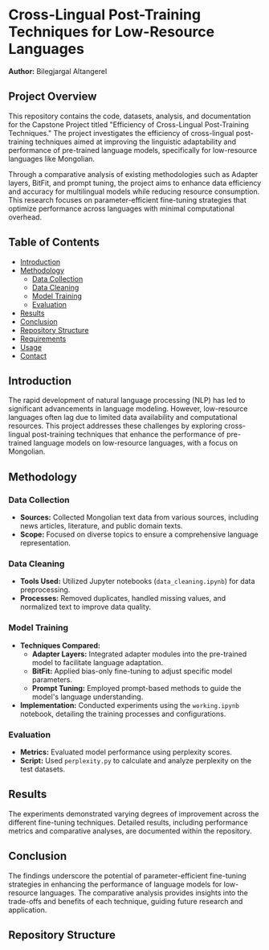 # Cross-Lingual Post-Training Techniques for Low-Resource Languages

**Author:** Bilegjargal Altangerel

## Project Overview

This repository contains the code, datasets, analysis, and documentation for the Capstone Project titled "Efficiency of Cross-Lingual Post-Training Techniques." The project investigates the efficiency of cross-lingual post-training techniques aimed at improving the linguistic adaptability and performance of pre-trained language models, specifically for low-resource languages like Mongolian.

Through a comparative analysis of existing methodologies such as Adapter layers, BitFit, and prompt tuning, the project aims to enhance data efficiency and accuracy for multilingual models while reducing resource consumption. This research focuses on parameter-efficient fine-tuning strategies that optimize performance across languages with minimal computational overhead.

## Table of Contents

- [Introduction](#introduction)
- [Methodology](#methodology)
  - [Data Collection](#data-collection)
  - [Data Cleaning](#data-cleaning)
  - [Model Training](#model-training)
  - [Evaluation](#evaluation)
- [Results](#results)
- [Conclusion](#conclusion)
- [Repository Structure](#repository-structure)
- [Requirements](#requirements)
- [Usage](#usage)
- [Contact](#contact)

## Introduction

The rapid development of natural language processing (NLP) has led to significant advancements in language modeling. However, low-resource languages often lag due to limited data availability and computational resources. This project addresses these challenges by exploring cross-lingual post-training techniques that enhance the performance of pre-trained language models on low-resource languages, with a focus on Mongolian.

## Methodology

### Data Collection

- **Sources:** Collected Mongolian text data from various sources, including news articles, literature, and public domain texts.
- **Scope:** Focused on diverse topics to ensure a comprehensive language representation.

### Data Cleaning

- **Tools Used:** Utilized Jupyter notebooks (`data_cleaning.ipynb`) for data preprocessing.
- **Processes:** Removed duplicates, handled missing values, and normalized text to improve data quality.

### Model Training

- **Techniques Compared:**
  - **Adapter Layers:** Integrated adapter modules into the pre-trained model to facilitate language adaptation.
  - **BitFit:** Applied bias-only fine-tuning to adjust specific model parameters.
  - **Prompt Tuning:** Employed prompt-based methods to guide the model's language understanding.
- **Implementation:** Conducted experiments using the `working.ipynb` notebook, detailing the training processes and configurations.

### Evaluation

- **Metrics:** Evaluated model performance using perplexity scores.
- **Script:** Used `perplexity.py` to calculate and analyze perplexity on the test datasets.

## Results

The experiments demonstrated varying degrees of improvement across the different fine-tuning techniques. Detailed results, including performance metrics and comparative analyses, are documented within the repository.

## Conclusion

The findings underscore the potential of parameter-efficient fine-tuning strategies in enhancing the performance of language models for low-resource languages. The comparative analysis provides insights into the trade-offs and benefits of each technique, guiding future research and application.

## Repository Structure

